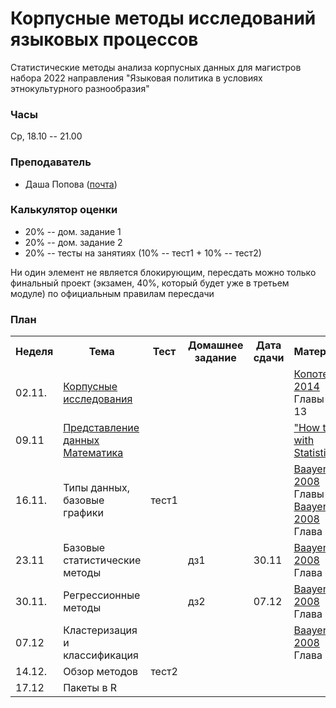 # Корпусные методы исследований языковых процессов

Статистические методы анализа корпусных данных для магистров набора 2022 направления "Языковая политика в условиях этнокультурного разнообразия"

### Часы

Ср, 18.10 -- 21.00

### Преподаватель
* Даша Попова ([почта](mailto:daschapopowa@gmail.com))

### Калькулятор оценки
* 20% -- дом. задание 1
* 20% -- дом. задание 2
* 20% -- тесты на занятиях (10% -- тест1 + 10% -- тест2)

Ни один элемент не является блокирующим, пересдать можно только финальный проект (экзамен, 40%, который будет уже в третьем модуле) по официальным правилам пересдачи

### План
<table>
  <tr>
    <th>Неделя</th>
    <th>Тема</th>
    <th>Тест</th>
    <th>Домашнее задание</th>
    <th>Дата сдачи</th>
    <th>Материалы</th>
  </tr>
  <tr>
    <td>02.11.</td>
    <td><a href="./CM_Corpus%20linguistics.pptx">Корпусные исследования</a></td>
    <td></td>
    <td></td>
    <td></td>
    <td><a href="http://iknigi.net/avtor-mihail-kopotev/105402-vvedenie-v-korpusnuyu-lingvistiku-mihail-kopotev/read/page-1.html">Копотев 2014</a> <br> Главы 1-13
      </td>
  </tr>
    <tr>
    <td>09.11</td>
    <td><a href="https://github.com/dashapopova/CorpusMethods/blob/main/%D0%9F%D1%80%D0%B5%D0%B4%D1%81%D1%82%D0%B0%D0%B2%D0%BB%D0%B5%D0%BD%D0%B8%D0%B5%20%D0%B4%D0%B0%D0%BD%D0%BD%D1%8B%D1%85.%20%D0%9C%D0%B0%D1%82%D0%B5%D0%BC%D0%B0%D1%82%D0%B8%D0%BA%D0%B0/W2_HowToLieWithStatistics_2022.pdf">Представление данных</a><br>
      <a href="https://github.com/dashapopova/CorpusMethods/blob/main/%D0%9F%D1%80%D0%B5%D0%B4%D1%81%D1%82%D0%B0%D0%B2%D0%BB%D0%B5%D0%BD%D0%B8%D0%B5%20%D0%B4%D0%B0%D0%BD%D0%BD%D1%8B%D1%85.%20%D0%9C%D0%B0%D1%82%D0%B5%D0%BC%D0%B0%D1%82%D0%B8%D0%BA%D0%B0/W2_Math.pdf">Математика</a></td>
    <td></td>
    <td></td>
    <td></td>
    <td><a href="https://www.google.com/url?sa=t&rct=j&q=&esrc=s&source=web&cd=&ved=2ahUKEwia9s6v_unzAhVGxosKHRCBDC4QFnoECAQQAQ&url=https%3A%2F%2Fwww.horace.org%2Fblog%2Fwp-content%2Fuploads%2F2012%2F05%2FHow-to-Lie-With-Statistics-1954-Huff.pdf&usg=AOvVaw1Ce4jG0wKVlSCz_AjOU8c2">"How to Lie with Statistics"</a> </td>
  </tr>
  <tr>
    <td>16.11.</td>
    <td>Типы данных, базовые графики</td>
    <td>тест1</td>
    <td></td>
    <td></td>
    <td><a href="http://www.sfs.uni-tuebingen.de/~hbaayen/publications/baayenCUPstats.pdf">Baayen 2008</a> <br>Главы 1-2<br>
      <a href="http://www.sfs.uni-tuebingen.de/~hbaayen/publications/baayenCUPstats.pdf">Baayen 2008</a> <br>Глава 3
    </td>
  </tr>
    <tr>
    <td>23.11</td>
    <td>Базовые статистические методы</td>
    <td></td>  
    <td>дз1</td>
    <td>30.11</td>
    <td><a href="http://www.sfs.uni-tuebingen.de/~hbaayen/publications/baayenCUPstats.pdf">Baayen 2008</a> <br>Глава 4 
      </td>
  </tr>
  <tr>
    <td>30.11.</td>
    <td>Регрессионные методы</td>
    <td></td>
    <td>дз2</td>
    <td>07.12</td>
    <td>
      <a href="http://www.sfs.uni-tuebingen.de/~hbaayen/publications/baayenCUPstats.pdf">Baayen 2008</a> <br>Глава 6
    </td>
  </tr>
    <tr>
    <td>07.12</td>
    <td>Кластеризация и классификация</td>
    <td></td>  
    <td></td>
    <td></td>
    <td><a href="http://www.sfs.uni-tuebingen.de/~hbaayen/publications/baayenCUPstats.pdf">Baayen 2008</a> <br>Глава 5<br>
      </td>
  </tr>
  <tr>
    <td>14.12.</td>
    <td>Обзор методов</td>
    <td>тест2</td>
    <td></td>
    <td></td>
    <td>
    </td>
  </tr>
    <tr>
    <td>17.12</td>
    <td>Пакеты в R</td>
    <td></td>
    <td></td>  
    <td></td>
    <td></td>
  </tr> 
</table>
